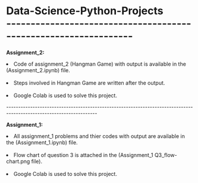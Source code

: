 <h1><b>Data-Science-Python-Projects</b><br>
----------------------------------------------------------------</h1>
<p><b>Assignment_2:</b><br>
<li>Code of assignment_2 (Hangman Game) with output is available in the (Assignment_2.ipynb) file.</li><br>
<li>Steps involved in Hangman Game are written after the output.</li><br>
<li>Google Colab is used to solve this project.</li></p>
<P>--------------------------------------------------------------------------------------------------------------------</P>
<p><b>Assignment_1:</b><br>
<li>All assignment_1 problems and thier codes with output are available in the (Assignment_1.ipynb) file.</li><br>
<li>Flow chart of question 3 is attached in the (Assignment_1 Q3_flow-chart.png file).</li><br>
<li>Google Colab is used to solve this project.</li></p>
